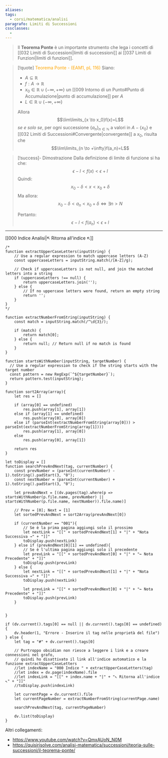 ```yaml
---
aliases: 
tags:
  - corsi/matematica/analisi
paragrafo: Limiti di Successioni
cssclasses:
  - 
---
```

>Il **Teorema Ponte** è un importante strumento che lega i concetti di [[032 Limiti di Successioni|limiti di successioni]] ai [[037 Limiti di Funzioni|limiti di funzioni]].


> [!quote] <font color="orange">Teorema Ponte - (EAM1, pL 116)</font>
>Siano:
>- $A\subseteq \mathbb{R}$
>- $f:A\to \mathbb{R}$
>- $x_0\in \mathbb{R} \cup \left\{ -\infty, +\infty \right\}$ un [[009 Intorno di un Punto#Punto di Accumulazione|punto di accumulazione]] per $A$
>- $L\in\mathbb{R}\cup \left\{ -\infty, +\infty \right\}$
>
>Allora
>$$\lim\limits_{x \to x_0}f(x)=L$$
>*se e solo se*, per ogni successione $\{a_n\}_{n\in\mathbb{N}}$ a valori in $A-\left\{ x_{0} \right\}$ e [[032 Limiti di Successioni#Convergente|convergente]] a $x_0$, risulta che
>$$\lim\limits_{n \to +\infty}f(a_n)=L$$


> [!success]- Dimostrazione
> Dalla definizione di limite di funzione si ha che:
> $$\epsilon - l < f(x) < \epsilon + l$$
> Quindi:
> $$x_0-\delta < x < x_0 +\delta$$
> Ma allora:
> $$x_0-\delta < a_n < x_0 +\delta \iff \exists  n > N$$
> 
> Pertanto: 
> $$\epsilon - l < f(a_n) < \epsilon + l$$




___
[[000 Indice Analisi|↖ Ritorna all'indice ↖]]

```dataviewjs
/*
function extractUpperCaseLetters(inputString) {
	// Use a regular expression to match uppercase letters (A-Z)
	const uppercaseLetters = inputString.match(/[A-Z]/g);
	
	// Check if uppercaseLetters is not null, and join the matched letters into a string
	if (uppercaseLetters !== null) {
		return uppercaseLetters.join('');
	} else {
	    // If no uppercase letters were found, return an empty string
	    return '';
	}
}
*/

function extractNumberFromString(inputString) {
	const match = inputString.match(/^\d{3}/);
	
	if (match) {
		return match[0];
	} else {
		return null; // Return null if no match is found
	}
}

function startsWithNumber(inputString, targetNumber) {
  // Use a regular expression to check if the string starts with the target number
  const pattern = new RegExp(`^${targetNumber}`);
  return pattern.test(inputString);
}

function sort2Array(array){
	let res = []
	
	if (array[0] == undefined)
		res.push(array[1], array[1])
	else if (array[1] == undefined)
		res.push(array[0], array[0])
	else if (parseInt(extractNumberFromString(array[0])) > parseInt(extractNumberFromString(array[1])))
		res.push(array[1], array[0])
	else
		res.push(array[0], array[1])
	
	return res
}

let toDisplay = []
function searchPrevAndNext(tag, currentNumber) {
	const prevNumber = (parseInt(currentNumber) - 1).toString().padStart(3, "0");
	const nextNumber = (parseInt(currentNumber) + 1).toString().padStart(3, "0");
	
	let prevAndNext = [(dv.pages(tag).where(p => startsWithNumber(p.file.name, prevNumber) || startsWithNumber(p.file.name, nextNumber)).file.name)]
	
	// Prev = [0]; Next = [1]
	let sortedPrevAndNext = sort2Array(prevAndNext[0])
	
	if (currentNumber == "001"){ 
		// Se è la prima pagina aggiungi solo il prossimo
		let nextLink = "[[" + sortedPrevAndNext[1] + "|" + "Nota Successiva →" + "]]"
		toDisplay.push(nextLink)
	} else if (prevAndNext[0][1] == undefined){
		// Se è l'ultima pagina aggiungi solo il precedente
		let prevLink = "[[" + sortedPrevAndNext[0] + "|" + "← Nota Precedente" + "]]"
		toDisplay.push(prevLink)
	} else {
		let nextLink = "[[" + sortedPrevAndNext[1] + "|" + "Nota Successiva →" + "]]"
		toDisplay.push(nextLink)
		
		let prevLink = "[[" + sortedPrevAndNext[0] + "|" + "← Nota Precedente" + "]]"
		toDisplay.push(prevLink)
	}
	
	
}

if (dv.current().tags[0] == null || dv.current().tags[0] == undefined){
	dv.header(1, "Errore - Inserire il tag nelle proprietà del file")
} else {
	let tag = "#" + dv.current().tags[0]

	// Purtroppo obsidian non riesce a leggere i link e a creare connessioni nel grafo,
	// quindi ho disattivato il link all'indice automatico e la funzione extractUpperCaseLetters
	//let indexName = "000 Indice " + extractUpperCaseLetters(tag)
	//let index = dv.page(indexName).file
	//let indexLink = "[[" + index.name + "|" + "↖ Ritorna all'indice ↖" + "]]"
	//toDisplay.push(indexLink)
	
	let currentPage = dv.current().file
	let currentPageNumber = extractNumberFromString(currentPage.name)
	
	searchPrevAndNext(tag, currentPageNumber)
	
	dv.list(toDisplay)
}
```

Altri collegamenti: 
- https://www.youtube.com/watch?v=QmxAUoN_N0M
- https://quisirisolve.com/analisi-matematica/successioni/teoria-sulle-successioni/il-teorema-ponte/